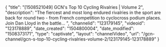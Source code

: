 {
    "title": "[1508521049] GCN's Top 10 Cycling Rivalries | Volume 2",
    "description": "The fiercest and most long endured rivalries in the sport are back for round two - from French competition to cyclocross podium places. Join Dan Lloyd in the battle... ",
    "channelid": "123179145",
    "videoid": "123178889",
    "date_created": "1504800004",
    "date_modified": "1508373171",
    "type": "captivate",
    "layout": "channelVideo",
    "url": "\/gcn-channel\/gcn-s-top-10-cycling-rivalries-volume-2\/123179145-123178889"
}